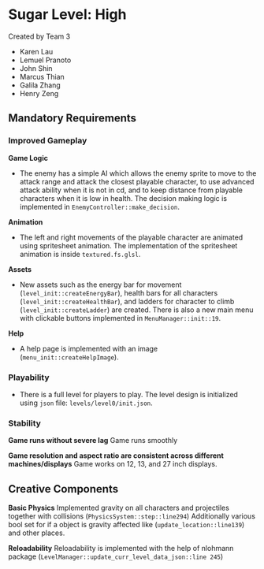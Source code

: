 # Sugar Level: High

Created by Team 3
- Karen Lau 
- Lemuel Pranoto 
- John Shin 
- Marcus Thian
- Galila Zhang 
- Henry Zeng 

## Mandatory Requirements

### Improved Gameplay

**Game Logic**
- The enemy has a simple AI which allows the enemy sprite to move to the attack range and attack the closest playable character, to use advanced attack ability when it is not in cd, and to keep distance from playable characters when it is low in health. The decision making logic is implemented in `EnemyController::make_decision`.

**Animation**
- The left and right movements of the playable character are animated using spritesheet animation. The implementation of the spritesheet animation is inside `textured.fs.glsl`.

**Assets**
- New assets such as the energy bar for movement (`level_init::createEnergyBar`), health bars for all characters (`level_init::createHealthBar`), and ladders for character to climb (`level_init::createLadder`) are created. There is also a new main menu with clickable buttons implemented in `MenuManager::init::19`.

**Help**
- A help page is implemented with an image (`menu_init::createHelpImage`).

### Playability

- There is a full level for players to play. The level design is initialized using `json` file: `levels/level0/init.json`.  

### Stability 

**Game runs without severe lag**
Game runs smoothly

**Game resolution and aspect ratio are consistent across different machines/displays**
Game works on 12, 13, and 27 inch displays.

## Creative Components

**Basic Physics**
Implemented gravity on all characters and projectiles together with collisions (`PhysicsSystem::step::line294`)
Additionally various bool set for if a object is gravity affected like (`update_location::line139`) and other places.

**Reloadability**
Reloadability is implemented with the help of nlohmann package (`LevelManager::update_curr_level_data_json::line 245`)
